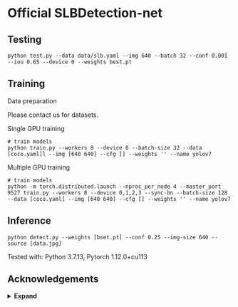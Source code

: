 # Official SLBDetection-net



## Testing


``` shell
python test.py --data data/slb.yaml --img 640 --batch 32 --conf 0.001 --iou 0.65 --device 0 --weights best.pt 
```

## Training

Data preparation

Please contact us for datasets.


Single GPU training

``` shell
# train models
python train.py --workers 8 --device 0 --batch-size 32 --data [coco.yaml]l --img [640 640] --cfg [] --weights '' --name yolov7
```

Multiple GPU training

``` shell
# train models
python -m torch.distributed.launch --nproc_per_node 4 --master_port 9527 train.py --workers 8 --device 0,1,2,3 --sync-bn --batch-size 128 --data [coco.yaml] --img [640 640] --cfg [] --weights '' --name yolov7
```

## Inference

``` shell
python detect.py --weights [bset.pt] --conf 0.25 --img-size 640 --source [data.jpg]
```

Tested with: Python 3.7.13, Pytorch 1.12.0+cu113


## Acknowledgements

<details><summary> <b>Expand</b> </summary>

* [https://github.com/meituan/YOLOv6](https://github.com/meituan/YOLOv6)
* [https://github.com/WongKinYiu/PyTorch_YOLOv4](https://github.com/WongKinYiu/PyTorch_YOLOv4)
* [https://github.com/WongKinYiu/yolov7](https://github.com/WongKinYiu/yolov7)
* [https://github.com/ultralytics/yolov3](https://github.com/ultralytics/yolov3)
* [https://github.com/ultralytics/yolov5](https://github.com/ultralytics/yolov5)
* [https://pytorch.org/vision/stable/_modules/torchvision/models/detection/faster_rcnn.html#fasterrcnn_resnet50_fpn](https://pytorch.org/vision/stable/_modules/torchvision/models/detection/faster_rcnn.html#fasterrcnn_resnet50_fpn)
* [https://github.com/tensorflow/tpu/tree/master/models/official/efficientnet](https://github.com/tensorflow/tpu/tree/master/models/official/efficientnet)
</details>
